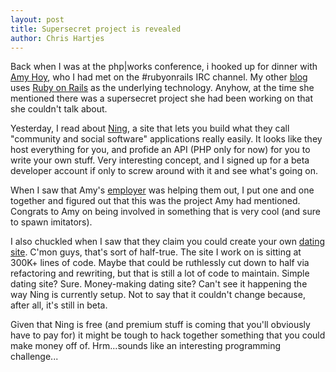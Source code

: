 ```yaml
--- 
layout: post
title: Supersecret project is revealed
author: Chris Hartjes
---
```

Back when I was at the php|works conference, i hooked up for dinner with <a href="http://www.slash7.com">Amy Hoy</a>, who I had met on the #rubyonrails IRC channel.  My other <a href="https://www.littlehart.net/attheballpark">blog</a> uses <a href="http://www.rubyonrails">Ruby on Rails</a> as the underlying technology.  Anyhow, at the time she mentioned there was a supersecret project she had been working on that she couldn't talk about.

Yesterday, I read about <a href="http://www.ning.com">Ning</a>, a site that lets you build what they call "community and social software" applications really easily.  It looks like they host everything for you, and profide an API (PHP only for now) for you to write your own stuff.  Very interesting concept, and I signed up for a beta developer account if only to screw around with it and see what's going on.

When I saw that Amy's <a href="http://www.omniti.com">employer</a> was helping them out, I put one and one together and figured out that this was the project Amy had mentioned.  Congrats to Amy on being involved in something that is very cool (and sure to spawn imitators).

I also chuckled when I saw that they claim you could create your own <a href="http://dating.ning.com">dating site</a>.  C'mon guys, that's sort of half-true.  The site I work on is sitting at 300K+ lines of code.  Maybe that could be ruthlessly cut down to half via refactoring and rewriting, but that is still a lot of code to maintain.  Simple dating site?  Sure.  Money-making dating site?  Can't see it happening the way Ning is currently setup.  Not to say that it couldn't change because, after all, it's still in beta.

Given that Ning is free (and premium stuff is coming that you'll obviously have to pay for) it might be tough to hack together something that you could make money off of.  Hrm...sounds like an interesting programming challenge...
